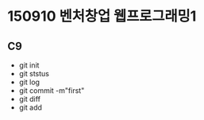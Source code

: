 # 150910 벤처창업 웹프로그래밍1
## C9 
- git init
- git ststus
- git log
- git commit -m"first" 
- git diff 
- git add